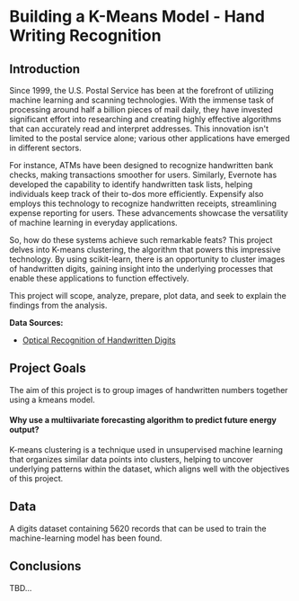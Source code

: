 # Building a K-Means Model - Hand Writing Recognition

## Introduction
Since 1999, the U.S. Postal Service has been at the forefront of utilizing machine learning and scanning technologies. With the immense task of processing around half a billion pieces of mail daily, they have invested significant effort into researching and creating highly effective algorithms that can accurately read and interpret addresses. This innovation isn't limited to the postal service alone; various other applications have emerged in different sectors.

For instance, ATMs have been designed to recognize handwritten bank checks, making transactions smoother for users. Similarly, Evernote has developed the capability to identify handwritten task lists, helping individuals keep track of their to-dos more efficiently. Expensify also employs this technology to recognize handwritten receipts, streamlining expense reporting for users. These advancements showcase the versatility of machine learning in everyday applications.

So, how do these systems achieve such remarkable feats? This project delves into K-means clustering, the algorithm that powers this impressive technology. By using scikit-learn, there is an opportunity to cluster images of handwritten digits, gaining insight into the underlying processes that enable these applications to function effectively.

This project will scope, analyze, prepare, plot data, and seek to explain the findings from the analysis.

**Data Sources:**

- [Optical Recognition of Handwritten Digits](https://archive.ics.uci.edu/dataset/80/optical+recognition+of+handwritten+digits)


## Project Goals
The aim of this project is to group images of handwritten numbers together using a kmeans model.



#### Why use a multiivariate forecasting algorithm to predict future energy output?
K-means clustering is a technique used in unsupervised machine learning that organizes similar data points into clusters, helping to uncover underlying patterns within the dataset, which aligns well with the objectives of this project. 

## Data
A digits dataset containing 5620 records that can be used to train the machine-learning model has been found. 


## Conclusions
TBD...
